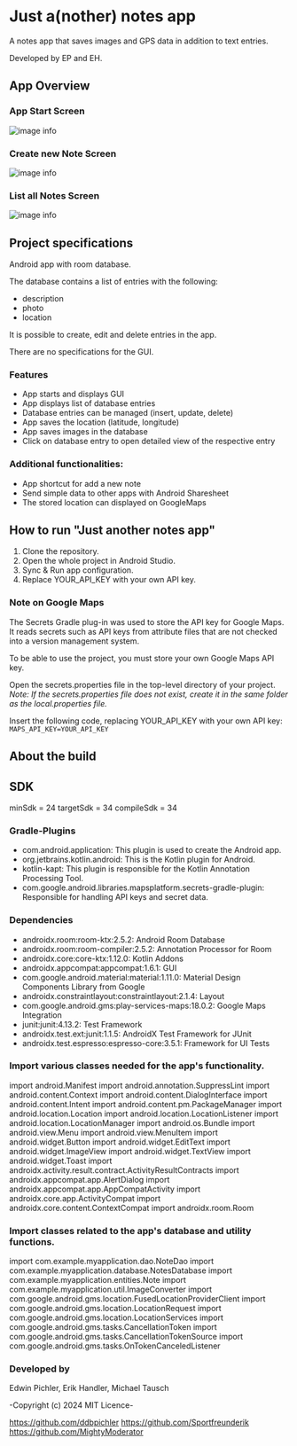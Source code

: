 # Just a(nother) notes app

A notes app that saves images and GPS data in addition to text entries.

Developed by EP and EH.

## App Overview
### App Start Screen
![image info](./screenshots/app-start-screen.png)
### Create new Note Screen
![image info](./screenshots/create-new-note.png)
### List all Notes Screen
![image info](./screenshots/list-notes.png)

## Project specifications

Android app with room database.

The database contains a list of entries with the following:

- description
- photo
- location

It is possible to create, edit and delete entries in the app.

There are no specifications for the GUI.

### Features

- App starts and displays GUI
- App displays list of database entries
- Database entries can be managed (insert, update, delete)
- App saves the location (latitude, longitude)
- App saves images in the database
- Click on database entry to open detailed view of the respective entry

### Additional functionalities:

- App shortcut for add a new note
- Send simple data to other apps with Android Sharesheet
- The stored location can displayed on GoogleMaps

## How to run "Just another notes app"

1. Clone the repository.
2. Open the whole project in Android Studio.
3. Sync & Run app configuration.
4. Replace YOUR_API_KEY with your own API key.

   
### Note on Google Maps

The Secrets Gradle plug-in was used to store the API key for Google Maps. It reads secrets such as
API keys from attribute files that are not checked into a version management system.

To be able to use the project, you must store your own Google Maps API key.

Open the secrets.properties file in the top-level directory of your project.
_Note: If the secrets.properties file does not exist, create it in the same folder as the
local.properties file._

Insert the following code, replacing YOUR_API_KEY with your own API key: `MAPS_API_KEY=YOUR_API_KEY`

## About the build

## SDK

minSdk = 24
targetSdk = 34
compileSdk = 34

### Gradle-Plugins

* com.android.application: This plugin is used to create the Android app.
* org.jetbrains.kotlin.android: This is the Kotlin plugin for Android.
* kotlin-kapt: This plugin is responsible for the Kotlin Annotation Processing Tool.
* com.google.android.libraries.mapsplatform.secrets-gradle-plugin: Responsible for handling API keys
  and secret data.

### Dependencies

* androidx.room:room-ktx:2.5.2: Android Room Database
* androidx.room:room-compiler:2.5.2: Annotation Processor for Room
* androidx.core:core-ktx:1.12.0: Kotlin Addons
* androidx.appcompat:appcompat:1.6.1: GUI
* com.google.android.material:material:1.11.0: Material Design Components Library from Google
* androidx.constraintlayout:constraintlayout:2.1.4: Layout
* com.google.android.gms:play-services-maps:18.0.2: Google Maps Integration
* junit:junit:4.13.2: Test Framework
* androidx.test.ext:junit:1.1.5: AndroidX Test Framework for JUnit
* androidx.test.espresso:espresso-core:3.5.1: Framework for UI Tests

### Import various classes needed for the app's functionality.
import android.Manifest
import android.annotation.SuppressLint
import android.content.Context
import android.content.DialogInterface
import android.content.Intent
import android.content.pm.PackageManager
import android.location.Location
import android.location.LocationListener
import android.location.LocationManager
import android.os.Bundle
import android.view.Menu
import android.view.MenuItem
import android.widget.Button
import android.widget.EditText
import android.widget.ImageView
import android.widget.TextView
import android.widget.Toast
import androidx.activity.result.contract.ActivityResultContracts
import androidx.appcompat.app.AlertDialog
import androidx.appcompat.app.AppCompatActivity
import androidx.core.app.ActivityCompat
import androidx.core.content.ContextCompat
import androidx.room.Room

### Import classes related to the app's database and utility functions.
import com.example.myapplication.dao.NoteDao
import com.example.myapplication.database.NotesDatabase
import com.example.myapplication.entities.Note
import com.example.myapplication.util.ImageConverter
import com.google.android.gms.location.FusedLocationProviderClient
import com.google.android.gms.location.LocationRequest
import com.google.android.gms.location.LocationServices
import com.google.android.gms.tasks.CancellationToken
import com.google.android.gms.tasks.CancellationTokenSource
import com.google.android.gms.tasks.OnTokenCanceledListener

### Developed by

Edwin Pichler, Erik Handler, Michael Tausch

-Copyright (c) 2024 MIT Licence-

https://github.com/ddbpichler
https://github.com/Sportfreunderik
https://github.com/MightyModerator
